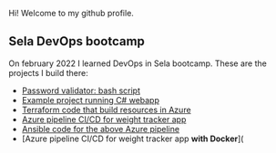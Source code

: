 Hi! Welcome to my github profile.

## Sela DevOps bootcamp  
On february 2022 I learned DevOps in Sela bootcamp.
These are the projects I build there:
- [Password validator: bash script](https://github.com/UrielOfir/AzurePipelinesBasic)
- [Example project running C# webapp](https://github.com/UrielOfir/myproject)
- [Terraform code that build resources in Azure](https://github.com/UrielOfir/Terraform)
- [Azure pipeline CI/CD for weight tracker app](https://github.com/UrielOfir/AzurePipelinesBasic)
- [Ansible code for the above Azure pipeline](https://github.com/UrielOfir/ansible)
- [Azure pipeline CI/CD for weight tracker app **with Docker**](

